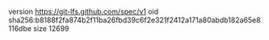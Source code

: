 version https://git-lfs.github.com/spec/v1
oid sha256:b8188f2fa874b2f11ba26fbd39c6f2e321f2412a171a80abdb182a65e8116dbe
size 12699
